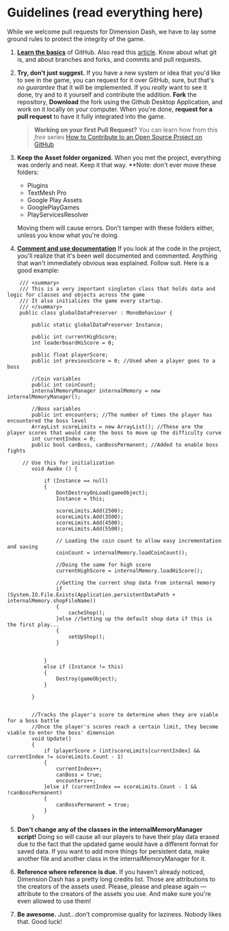 ﻿# Guidelines **(read everything here)**
While we welcome pull requests for Dimension Dash, we have to lay some ground rules to protect the integrity of the game.

 1. **[Learn the basics](https://github.com/features)** of GitHub. Also read this [article](http://www.studica.com/blog/how-to-setup-github-with-unity-step-by-step-instructions). Know about what git is, and about branches and forks, and commits and pull requests.
 2. **Try, don't just suggest.** If you have a new system or idea that you'd like to see in the game, you can request for it over GitHub, sure, but that's *no guarantee* that it will be implemented. If you *really* want to see it done, try and to it yourself and contribute the addition. **Fork** the repository, **Download** the fork using the Github Desktop Application, and work on it locally on your computer. When you're done, **request for a pull request** to have it fully integrated into the game. 
 
 	>**Working on your first Pull Request?** You can learn how from this *free* series [How to Contribute to an Open Source Project on GitHub](https://egghead.io/series/how-to-contribute-to-an-open-source-project-on-github) 
 
 3. **Keep the Asset folder organized.** When you met the project, everything was orderly and neat. Keep it that way. **Note: don't ever move these folders:
	 - Plugins 
	 - TextMesh Pro
	 - Google Play Assets
	 - GooglePlayGames 
	 - PlayServicesResolver 
	 
	Moving them will cause errors. Don't tamper with these folders either, unless you know what you're doing.

 4. **[Comment and use documentation](https://www.loadingdeveloper.com/writing-cleaner-code-part-one/)** If you look at the code in the project, you'll realize that it's been well documented and commented. Anything that wan't immediately obvious was explained. Follow suit. Here is a good example:
```
	/// <summary>
	/// This is a very important singleton class that holds data and logic for classes and objects across the game
	/// It also initializes the game every startup.
	/// </summary>
	public class globalDataPreserver : MonoBehaviour {
	
	    public static globalDataPreserver Instance;
	
	    public int currentHighScore;
	    int leaderboardHiScore = 0;
	
	    public float playerScore;
	    public int previousScore = 0; //Used when a player goes to a boss
	
	    //Coin variables
	    public int coinCount;
	    internalMemoryManager internalMemory = new internalMemoryManager();
	
	    //Boss variables
	    public int encounters; //The number of times the player has encountered the boss level
	    ArrayList scoreLimits = new ArrayList(); //These are the player scores that would case the boss to move up the difficulty curve
	    int currentIndex = 0;
	    public bool canBoss, canBossPermanent; //Added to enable boss fights
	
	 // Use this for initialization
	    void Awake () {
	
	        if (Instance == null)
	        {
	            DontDestroyOnLoad(gameObject);
	            Instance = this;
	
	            scoreLimits.Add(2500);
	            scoreLimits.Add(3500);
	            scoreLimits.Add(4500);
	            scoreLimits.Add(5500);
	
	            // Loading the coin count to allow easy incrementation and saving
	            coinCount = internalMemory.loadCoinCount();
	
	            //Doing the same for high score
	            currentHighScore = internalMemory.loadHiScore();
	
	            //Getting the current shop data from internal memory
	            if (System.IO.File.Exists(Application.persistentDataPath + internalMemory.shopFileName))
	            {
	                cacheShop();
	            }else //Setting up the default shop data if this is the first play...
	            {
	                setUpShop();
	            }
	
	
	        }
	        else if (Instance != this)
	        {
	            Destroy(gameObject);
	        }
	        
		}
	
	
	    //Tracks the player's score to determine when they are viable for a boss battle
	    //Once the player's scores reach a certain limit, they become viable to enter the boss' dimension
	    void Update()
	    {
	        if (playerScore > (int)scoreLimits[currentIndex] && currentIndex != scoreLimits.Count - 1)
	        {
	            currentIndex++;
	            canBoss = true;
	            encounters++;
	        }else if (currentIndex == scoreLimits.Count - 1 && !canBossPermanent)
	        {
	            canBossPermanent = true;
	        }
	    }
```
	

 5. **Don't change any of the classes in the internalMemoryManager script!** Doing so will cause all our players to have their play data erased due to the fact that the updated game would have a different format for saved data. If you want to add more things for persistent data, make another file and another class in the internalMemoryManager for it.
 
 7. **Reference where reference is due.** If you haven't already noticed,  Dimension Dash has a pretty long credits list. Those are attributions to the creators of the assets used. Please, please and please again — attribute to the creators of the assets you use. And make sure you're even allowed to use them!
 
 6. **Be awesome.** Just...don't compromise quality for laziness. Nobody likes that. Good luck!

